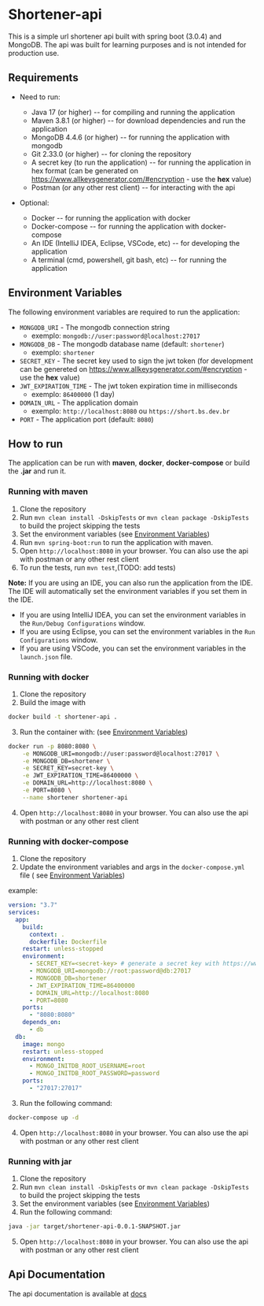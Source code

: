 # Shortener-api

This is a simple url shortener api built with spring boot (3.0.4) and MongoDB. The api was built for learning purposes
and is not intended for production use.

## Requirements

- Need to run:

  - Java 17 (or higher) -- for compiling and running the application
  - Maven 3.8.1 (or higher) -- for download dependencies and run the application
  - MongoDB 4.4.6 (or higher) -- for running the application with mongodb
  - Git 2.33.0 (or higher) -- for cloning the repository
  - A secret key (to run the application) -- for running the application in hex format (can be generated
    on https://www.allkeysgenerator.com/#encryption - use the **hex** value)
  - Postman (or any other rest client) -- for interacting with the api

- Optional:
  - Docker -- for running the application with docker
  - Docker-compose -- for running the application with docker-compose
  - An IDE (IntelliJ IDEA, Eclipse, VSCode, etc) -- for developing the application
  - A terminal (cmd, powershell, git bash, etc) -- for running the application

## Environment Variables

The following environment variables are required to run the application:

- `MONGODB_URI` - The mongodb connection string
  - exemplo: `mongodb://user:password@localhost:27017`
- `MONGODB_DB` - The mongodb database name (default: `shortener`)
  - exemplo: `shortener`
- `SECRET_KEY` - The secret key used to sign the jwt token (for development can be genereted
  on https://www.allkeysgenerator.com/#encryption - use the **hex** value)
- `JWT_EXPIRATION_TIME` - The jwt token expiration time in milliseconds
  - exemplo: `86400000` (1 day)
- `DOMAIN_URL` - The application domain
  - exemplo: `http://localhost:8080` ou `https://short.bs.dev.br`
- `PORT` - The application port (default: `8080`)

## How to run

The application can be run with **maven**, **docker**, **docker-compose** or build the **.jar** and run it.

### Running with maven

1. Clone the repository
2. Run `mvn clean install -DskipTests` or `mvn clean package -DskipTests` to build the project skipping the tests
3. Set the environment variables (see [Environment Variables](#environment-variables))
4. Run `mvn spring-boot:run` to run the application with maven.
5. Open `http://localhost:8080` in your browser. You can also use the api with postman or any other rest client
6. To run the tests, run `mvn test`,(TODO: add tests)

**Note:** If you are using an IDE, you can also run the application from the IDE. The IDE will automatically set the
environment variables if you set them in the IDE.

- If you are using IntelliJ IDEA, you can set the environment variables in the `Run/Debug Configurations` window.
- If you are using Eclipse, you can set the environment variables in the `Run Configurations` window.
- If you are using VSCode, you can set the environment variables in the `launch.json` file.

### Running with docker

1. Clone the repository
2. Build the image with

```bash
docker build -t shortener-api .
```

3. Run the container with: (see [Environment Variables](#environment-variables))

```bash
docker run -p 8080:8080 \
    -e MONGODB_URI=mongodb://user:password@localhost:27017 \
    -e MONGODB_DB=shortener \
    -e SECRET_KEY=secret-key \
    -e JWT_EXPIRATION_TIME=86400000 \
    -e DOMAIN_URL=http://localhost:8080 \
    -e PORT=8080 \
    --name shortener shortener-api
```

4. Open `http://localhost:8080` in your browser. You can also use the api with postman or any other rest client

### Running with docker-compose

1. Clone the repository
2. Update the environment variables and args in the `docker-compose.yml` file (
   see [Environment Variables](#environment-variables))

example:

```yaml
version: "3.7"
services:
  app:
    build:
      context: .
      dockerfile: Dockerfile
    restart: unless-stopped
    environment:
      - SECRET_KEY=<secret-key> # generate a secret key with https://www.allkeysgenerator.com/#encryption - use the hex value
      - MONGODB_URI=mongodb://root:password@db:27017
      - MONGODB_DB=shortener
      - JWT_EXPIRATION_TIME=86400000
      - DOMAIN_URL=http://localhost:8080
      - PORT=8080
    ports:
      - "8080:8080"
    depends_on:
      - db
  db:
    image: mongo
    restart: unless-stopped
    environment:
      - MONGO_INITDB_ROOT_USERNAME=root
      - MONGO_INITDB_ROOT_PASSWORD=password
    ports:
      - "27017:27017"
```

3. Run the following command:

```bash
docker-compose up -d
```

4. Open `http://localhost:8080` in your browser. You can also use the api with postman or any other rest client

### Running with jar

1. Clone the repository
2. Run `mvn clean install -DskipTests` or `mvn clean package -DskipTests` to build the project skipping the tests
3. Set the environment variables (see [Environment Variables](#environment-variables))
4. Run the following command:

```bash
java -jar target/shortener-api-0.0.1-SNAPSHOT.jar
```

5. Open `http://localhost:8080` in your browser. You can also use the api with postman or any other rest client

## Api Documentation

The api documentation is available at [docs](http://localhost:8080/api/swagger-ui/index.html)

